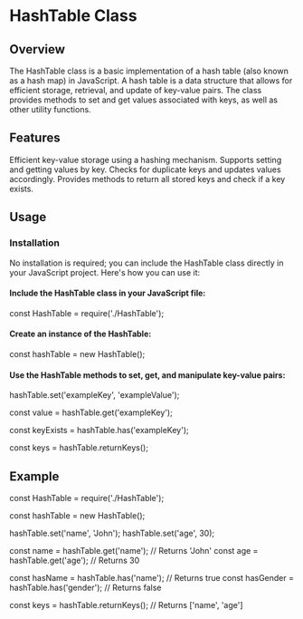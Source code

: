 # HashTable Class

## Overview

The HashTable class is a basic implementation of a hash table (also known as a hash map) in JavaScript. A hash table is a data structure that allows for efficient storage, retrieval, and update of key-value pairs. The class provides methods to set and get values associated with keys, as well as other utility functions.

## Features

Efficient key-value storage using a hashing mechanism.
Supports setting and getting values by key.
Checks for duplicate keys and updates values accordingly.
Provides methods to return all stored keys and check if a key exists.

## Usage

### Installation

No installation is required; you can include the HashTable class directly in your JavaScript project. Here's how you can use it:

#### Include the HashTable class in your JavaScript file:

const HashTable = require('./HashTable');

#### Create an instance of the HashTable:

const hashTable = new HashTable();

#### Use the HashTable methods to set, get, and manipulate key-value pairs:

hashTable.set('exampleKey', 'exampleValue');

const value = hashTable.get('exampleKey');

const keyExists = hashTable.has('exampleKey');

const keys = hashTable.returnKeys();

## Example

const HashTable = require('./HashTable');

const hashTable = new HashTable();

hashTable.set('name', 'John');
hashTable.set('age', 30);

const name = hashTable.get('name'); // Returns 'John'
const age = hashTable.get('age'); // Returns 30

const hasName = hashTable.has('name'); // Returns true
const hasGender = hashTable.has('gender'); // Returns false

const keys = hashTable.returnKeys(); // Returns ['name', 'age']
